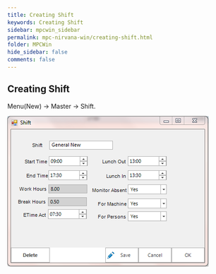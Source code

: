 ```yaml
---
title: Creating Shift
keywords: Creating Shift
sidebar: mpcwin_sidebar
permalink: mpc-nirvana-win/creating-shift.html
folder: MPCWin
hide_sidebar: false
comments: false
---
```


## Creating Shift

Menu(New) -> Master -> Shift.

![](/images/shift.png)
